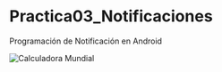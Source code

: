 # Practica03_Notificaciones
Programación de Notificación en Android


![Calculadora Mundial](https://github.com/DanielRicob/Practica03_Notificaciones/blob/main/notificacionesJPG)


